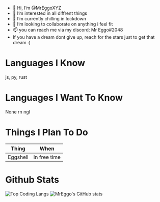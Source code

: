 - 👋 Hi, I’m @MrEggoXYZ
- 👀 I’m interested in all diffrent things
- 🌱 I’m currently chilling in lockdown
- 💞️ I’m looking to collaborate on anything i feel fit
- 📫 you can reach me via my discord; Mr Eggo#2048
- If you have a dream dont give up, reach for the stars just to get that dream :)

# Languages I Know
js, py, rust

# Languages I Want To Know
None rn ngl

# Things I Plan To Do
| Thing | When |
| ----- | ---- |
| Eggshell | In free time |

# Github Stats

![Top Coding Langs](https://github-readme-stats.vercel.app/api/top-langs/?username=MrEggoXYZ&theme=tokyonight)
![MrEggo's GitHub stats](https://github-readme-stats.vercel.app/api?username=MrEggoXYZ&count_private=true&theme=tokyonight)

